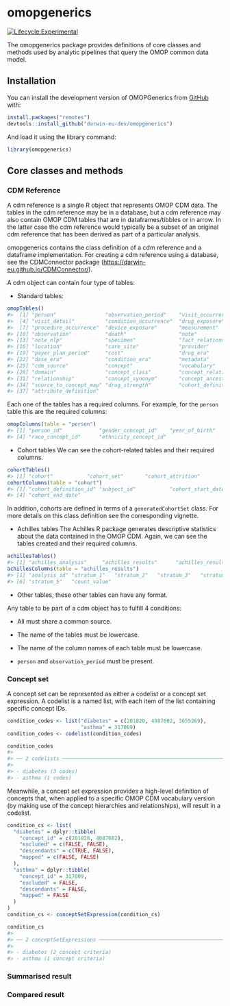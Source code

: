 
<!-- README.md is generated from README.Rmd. Please edit that file -->

# omopgenerics

[![Lifecycle:Experimental](https://img.shields.io/badge/Lifecycle-Experimental-339999)](https://lifecycle.r-lib.org/articles/stages.html)

The omopgenerics package provides definitions of core classes and
methods used by analytic pipelines that query the OMOP common data
model.

## Installation

You can install the development version of OMOPGenerics from
[GitHub](https://github.com/) with:

``` r
install.packages("remotes")
devtools::install_github("darwin-eu-dev/omopgenerics")
```

And load it using the library command:

``` r
library(omopgenerics)
```

## Core classes and methods

### CDM Reference

A cdm reference is a single R object that represents OMOP CDM data. The
tables in the cdm reference may be in a database, but a cdm reference
may also contain OMOP CDM tables that are in dataframes/tibbles or in
arrow. In the latter case the cdm reference would typically be a subset
of an original cdm reference that has been derived as part of a
particular analysis.

omopgenerics contains the class definition of a cdm reference and a
dataframe implementation. For creating a cdm reference using a database,
see the CDMConnector package
(<https://darwin-eu.github.io/CDMConnector/>).

A cdm object can contain four type of tables:

- Standard tables:

``` r
omopTables()
#>  [1] "person"                "observation_period"    "visit_occurrence"     
#>  [4] "visit_detail"          "condition_occurrence"  "drug_exposure"        
#>  [7] "procedure_occurrence"  "device_exposure"       "measurement"          
#> [10] "observation"           "death"                 "note"                 
#> [13] "note_nlp"              "specimen"              "fact_relationship"    
#> [16] "location"              "care_site"             "provider"             
#> [19] "payer_plan_period"     "cost"                  "drug_era"             
#> [22] "dose_era"              "condition_era"         "metadata"             
#> [25] "cdm_source"            "concept"               "vocabulary"           
#> [28] "domain"                "concept_class"         "concept_relationship" 
#> [31] "relationship"          "concept_synonym"       "concept_ancestor"     
#> [34] "source_to_concept_map" "drug_strength"         "cohort_definition"    
#> [37] "attribute_definition"
```

Each one of the tables has a required columns. For example, for the
`person` table this are the required columns:

``` r
omopColumns(table = "person")
#> [1] "person_id"            "gender_concept_id"    "year_of_birth"       
#> [4] "race_concept_id"      "ethnicity_concept_id"
```

- Cohort tables We can see the cohort-related tables and their required
  columns.

``` r
cohortTables()
#> [1] "cohort"           "cohort_set"       "cohort_attrition"
cohortColumns(table = "cohort")
#> [1] "cohort_definition_id" "subject_id"           "cohort_start_date"   
#> [4] "cohort_end_date"
```

In addition, cohorts are defined in terms of a `generatedCohortSet`
class. For more details on this class definition see the corresponding
vignette.

- Achilles tables The Achilles R package generates descriptive
  statistics about the data contained in the OMOP CDM. Again, we can see
  the tables created and their required columns.

``` r
achillesTables()
#> [1] "achilles_analysis"     "achilles_results"      "achilles_results_dist"
achillesColumns(table = "achilles_results")
#> [1] "analysis_id" "stratum_1"   "stratum_2"   "stratum_3"   "stratum_4"  
#> [6] "stratum_5"   "count_value"
```

- Other tables, these other tables can have any format.

Any table to be part of a cdm object has to fulfill 4 conditions:

- All must share a common source.

- The name of the tables must be lowercase.

- The name of the column names of each table must be lowercase.

- `person` and `observation_period` must be present.

### Concept set

A concept set can be represented as either a codelist or a concept set
expression. A codelist is a named list, with each item of the list
containing specific concept IDs.

``` r
condition_codes <- list("diabetes" = c(201820, 4087682, 3655269),
                        "asthma" = 317009)
condition_codes <- codelist(condition_codes)

condition_codes
#> 
#> ── 2 codelists ─────────────────────────────────────────────────────────────────
#> 
#> - diabetes (3 codes)
#> - asthma (1 codes)
```

Meanwhile, a concept set expression provides a high-level definition of
concepts that, when applied to a specific OMOP CDM vocabulary version
(by making use of the concept hierarchies and relationships), will
result in a codelist.

``` r
condition_cs <- list(
  "diabetes" = dplyr::tibble(
    "concept_id" = c(201820, 4087682),
    "excluded" = c(FALSE, FALSE),
    "descendants" = c(TRUE, FALSE),
    "mapped" = c(FALSE, FALSE)
  ),
  "asthma" = dplyr::tibble(
    "concept_id" = 317009,
    "excluded" = FALSE,
    "descendants" = FALSE,
    "mapped" = FALSE
  )
)
condition_cs <- conceptSetExpression(condition_cs)

condition_cs
#> 
#> ── 2 conceptSetExpressions ─────────────────────────────────────────────────────
#> 
#> - diabetes (2 concept criteria)
#> - asthma (1 concept criteria)
```

### Summarised result

### Compared result
